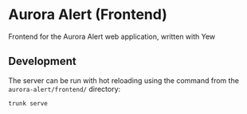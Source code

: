# Aurora Alert (Frontend)
Frontend for the Aurora Alert web application, written with Yew

## Development
The server can be run with hot reloading using the command from the `aurora-alert/frontend/` directory:

`trunk serve`